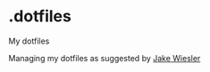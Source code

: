 # .dotfiles
My dotfiles

Managing my dotfiles as suggested by [Jake Wiesler](https://www.jakewiesler.com/blog/managing-dotfiles)
